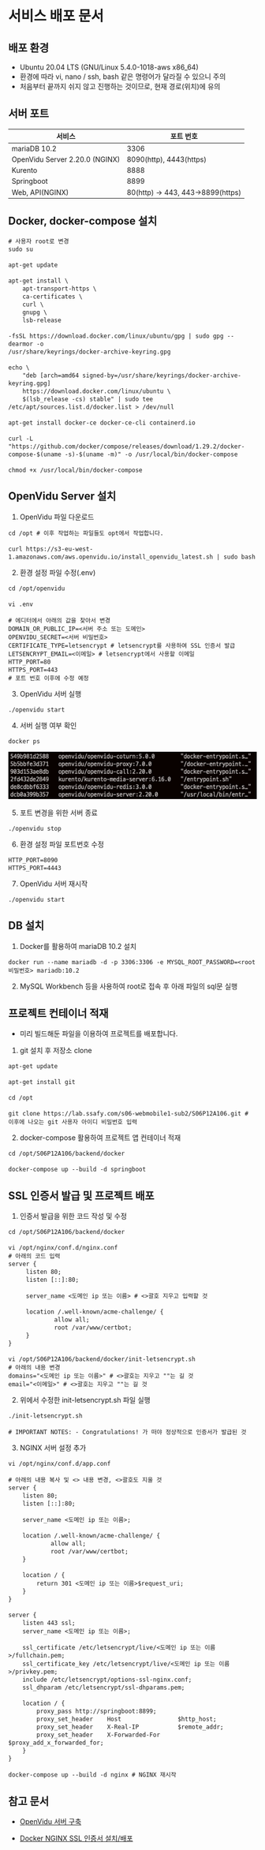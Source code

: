 # 서비스 배포 문서

## 배포 환경

* Ubuntu 20.04 LTS (GNU/Linux 5.4.0-1018-aws x86_64)
* 환경에 따라 vi, nano / ssh, bash 같은 명령어가 달라질 수 있으니 주의
* 처음부터 끝까지 쉬지 않고 진행하는 것이므로, 현재 경로(위치)에 유의

## 서버 포트

| 서비스                         | 포트 번호                         |
| ------------------------------ | --------------------------------- |
| mariaDB 10.2                   | 3306                              |
| OpenVidu Server 2.20.0 (NGINX) | 8090(http), 4443(https)           |
| Kurento                        | 8888                              |
| Springboot                     | 8899                              |
| Web, API(NGINX)                | 80(http) -> 443, 443->8899(https) |

## Docker, docker-compose 설치

~~~ shell
# 사용자 root로 변경
sudo su

apt-get update

apt-get install \
	apt-transport-https \
	ca-certificates \
	curl \
	gnupg \
	lsb-release
	
-fsSL https://download.docker.com/linux/ubuntu/gpg | sudo gpg --dearmor -o
/usr/share/keyrings/docker-archive-keyring.gpg

echo \
	"deb [arch=amd64 signed-by=/usr/share/keyrings/docker-archive-keyring.gpg]
	https://download.docker.com/linux/ubuntu \
	$(lsb_release -cs) stable" | sudo tee /etc/apt/sources.list.d/docker.list > /dev/null
	
apt-get install docker-ce docker-ce-cli containerd.io

curl -L "https://github.com/docker/compose/releases/download/1.29.2/docker-compose-$(uname -s)-$(uname -m)" -o /usr/local/bin/docker-compose

chmod +x /usr/local/bin/docker-compose
~~~

## OpenVidu Server 설치

1. OpenVidu 파일 다운로드

~~~ shell
cd /opt # 이후 작업하는 파일들도 opt에서 작업합니다.

curl https://s3-eu-west-1.amazonaws.com/aws.openvidu.io/install_openvidu_latest.sh | sudo bash
~~~

2. 환경 설정 파일 수정(.env)

~~~ shell
cd /opt/openvidu

vi .env

# 에디터에서 아래의 값을 찾아서 변경
DOMAIN_OR_PUBLIC_IP=<서버 주소 또는 도메인>
OPENVIDU_SECRET=<서버 비밀번호>
CERTIFICATE_TYPE=letsencrypt # letsencrypt를 사용하여 SSL 인증서 발급
LETSENCRYPT_EMAIL=<이메일> # letsencrypt에서 사용할 이메일
HTTP_PORT=80
HTTPS_PORT=443
# 포트 번호 이후에 수정 예정
~~~

3. OpenVidu 서버 실행

~~~ shell
./openvidu start
~~~

4. 서버 실행 여부 확인

~~~ shell
docker ps
~~~

![docker-openvidu](docker-openvidu.png)

5. 포트 변경을 위한 서버 종료

~~~ shell
./openvidu stop
~~~

6. 환경 설정 파일 포트번호 수정

~~~ shell
HTTP_PORT=8090
HTTPS_PORT=4443
~~~

7. OpenVidu 서버 재시작

~~~ shell
./openvidu start
~~~

## DB 설치

1. Docker를 활용하여 mariaDB 10.2 설치

~~~ shell
docker run --name mariadb -d -p 3306:3306 -e MYSQL_ROOT_PASSWORD=<root 비밀번호> mariadb:10.2
~~~

2. MySQL Workbench 등을 사용하여 root로 접속 후 아래 파일의 sql문 실행

## 프로젝트 컨테이너 적재

* 미리 빌드해둔 파일을 이용하여 프로젝트를 배포합니다.

1. git 설치 후 저장소 clone

~~~ shell
apt-get update

apt-get install git

cd /opt

git clone https://lab.ssafy.com/s06-webmobile1-sub2/S06P12A106.git # 이후에 나오는 git 사용자 아이디 비밀번호 입력
~~~

2. docker-compose 활용하여 프로젝트 앱 컨테이너 적재

~~~ shell
cd /opt/S06P12A106/backend/docker

docker-compose up --build -d springboot
~~~

## SSL 인증서 발급 및 프로젝트 배포

1. 인증서 발급을 위한 코드 작성 및 수정

~~~ shell
cd /opt/S06P12A106/backend/docker

vi /opt/nginx/conf.d/nginx.conf
# 아래의 코드 입력
server {
     listen 80;
     listen [::]:80;

     server_name <도메인 ip 또는 이름> # <>괄호 지우고 입력할 것

     location /.well-known/acme-challenge/ {
             allow all;
             root /var/www/certbot;
     } 
}

vi /opt/S06P12A106/backend/docker/init-letsencrypt.sh
# 아래의 내용 변경
domains="<도메인 ip 또는 이름>" # <>괄호는 지우고 ""는 길 것
email="<이메일>" # <>괄호는 지우고 ""는 길 것
~~~

2. 위에서 수정한 init-letsencrypt.sh 파일 실행

~~~ shell
./init-letsencrypt.sh

# IMPORTANT NOTES: - Congratulations! 가 떠야 정상적으로 인증서가 발급된 것
~~~

3. NGINX 서버 설정 추가

~~~ shell
vi /opt/nginx/conf.d/app.conf

# 아래의 내용 복사 및 <> 내용 변경, <>괄호도 지울 것
server {
    listen 80;
    listen [::]:80;

    server_name <도메인 ip 또는 이름>;

    location /.well-known/acme-challenge/ {
            allow all;
            root /var/www/certbot;
    }

    location / {
        return 301 <도메인 ip 또는 이름>$request_uri;
    }
}

server {
    listen 443 ssl;
    server_name <도메인 ip 또는 이름>;

    ssl_certificate /etc/letsencrypt/live/<도메인 ip 또는 이름>/fullchain.pem;
    ssl_certificate_key /etc/letsencrypt/live/<도메인 ip 또는 이름>/privkey.pem;
    include /etc/letsencrypt/options-ssl-nginx.conf;
    ssl_dhparam /etc/letsencrypt/ssl-dhparams.pem;

    location / {
        proxy_pass http://springboot:8899;
        proxy_set_header    Host                $http_host;
        proxy_set_header    X-Real-IP           $remote_addr;
        proxy_set_header    X-Forwarded-For     $proxy_add_x_forwarded_for;
    }
}

docker-compose up --build -d nginx # NGINX 재시작
~~~

## 참고 문서

* [OpenVidu 서버 구축](https://github-wiki-see.page/m/483759/Square4Us/wiki/Openvidu-%EA%B5%AC%EC%B6%95-%EA%B3%BC%EC%A0%95)

* [Docker NGINX SSL 인증서 설치/배포](https://velog.io/@fordevelop/Docker-Nginx-Certbot-Lets-Encrypt%EB%A5%BC-%EC%82%AC%EC%9A%A9%ED%95%B4-SSL-%EC%9D%B8%EC%A6%9D%EC%84%9C-%EB%B0%9C%EA%B8%89) 